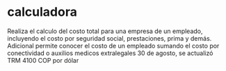 # calculadora

Realiza el calculo del costo total para una empresa de un empleado, incluyendo el costo por seguridad social, prestaciones, prima y demás.
Adicional permite conocer el costo de un empleado sumando el costo por conectividad o auxilios medicos extralegales
30 de agosto, se actualizó TRM 4100 COP por dólar
